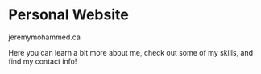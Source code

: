 # Personal Website

jeremymohammed.ca

Here you can learn a bit more about me, check out some of my skills, and find my contact info!